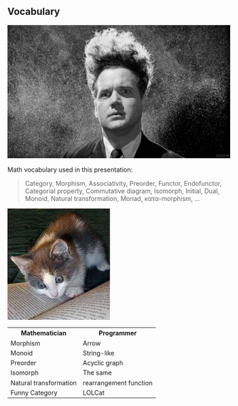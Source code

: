 Vocabulary
----------

<img class="right" src="categories/img/mindblown.gif" alt="mind blown"/>

Math vocabulary used in this presentation:

> Category,
> Morphism,
> Associativity,
> Preorder,
> Functor, Endofunctor,
> Categorial property,
> Commutative diagram,
> Isomorph,
> Initial,
> Dual,
> Monoid,
> Natural transformation,
> Monad,
> κατα-morphism,
> ...

<img class="right" src="categories/img/readingcat.jpg" alt="lolcat"/>

<table style="width:70%">
<tr><th>Mathematician</th><th>Programmer</th></tr>
<tr><td>Morphism</td><td>Arrow</td></tr>
<tr><td>Monoid</td><td>String-like</td></tr>
<tr><td>Preorder</td><td>Acyclic graph</td></tr>
<tr><td>Isomorph</td><td>The same</td></tr>
<tr><td>Natural transformation</td><td>rearrangement function</td></tr>
<tr><td>Funny Category</td><td>LOLCat</td></tr>
</table>
